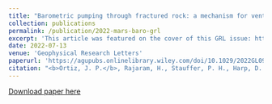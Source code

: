```yaml
---
title: "Barometric pumping through fractured rock: a mechanism for venting deep methane to Mars’ atmosphere"
collection: publications
permalink: /publication/2022-mars-baro-grl
excerpt: 'This article was featured on the cover of this GRL issue: https://agupubs.onlinelibrary.wiley.com/doi/epdf/10.1002/grl.62460' 
date: 2022-07-13
venue: 'Geophysical Research Letters'
paperurl: 'https://agupubs.onlinelibrary.wiley.com/doi/10.1029/2022GL098946'
citation: "<b>Ortiz, J. P.</b>, Rajaram, H., Stauffer, P. H., Harp, D. R., Wiens, R. C., & Lewis, K. W. (2022). Barometric Pumping Through Fractured Rock: A Mechanism for Venting Deep Methane to Mars' Atmosphere. <i>Geophysical Research Letters</i>, 49(14), e2022GL098946."
---
```

<!-- This paper is about the number 1. The number 2 is left for future work. -->

[Download paper here](https://agupubs.onlinelibrary.wiley.com/doi/10.1029/2022GL098946)


